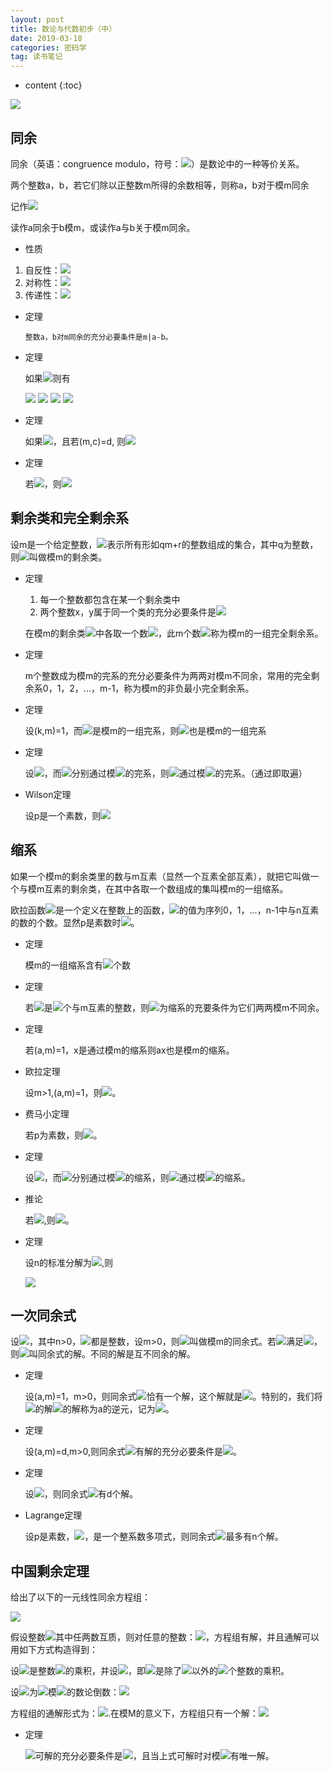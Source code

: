 ```yaml
---
layout: post
title: 数论与代数初步（中）
date: 2019-03-18
categories: 密码学
tag: 读书笔记
---
```


* content
{:toc}

<img src="https://latex.codecogs.com/png.latex? ">

## 同余

同余（英语：congruence modulo，符号：<img src="https://latex.codecogs.com/png.latex? \equiv ">）是数论中的一种等价关系。

两个整数a，b，若它们除以正整数m所得的余数相等，则称a，b对于模m同余

记作<img src="https://latex.codecogs.com/png.latex? a\equiv b(mod\ m)">

读作a同余于b模m，或读作a与b关于模m同余。

- 性质

1. 自反性：<img src="https://latex.codecogs.com/png.latex? a \equiv a(mod\ m) ">
2. 对称性：<img src="https://latex.codecogs.com/png.latex? a \equiv b(mod\ m),\ b \equiv a(mod\ m) ">
3. 传递性：<img src="https://latex.codecogs.com/png.latex? a \equiv b(mod\ m),\ b \equiv c(mod\ m),\ a \equiv c(mod\ m) ">

- 定理

      整数a，b对m同余的充分必要条件是m|a-b。

- 定理

    如果<img src="https://latex.codecogs.com/png.latex? a \equiv b(mod\ m),\ c \equiv d(mod\ m) ">则有

    <img src="https://latex.codecogs.com/png.latex? ax+cx \equiv by+dy(mod\ m) ">

    <img src="https://latex.codecogs.com/png.latex? ac \equiv bd(mod\ m) ">

    <img src="https://latex.codecogs.com/png.latex? a^n \equiv b^n(mod\ m) ">

    <img src="https://latex.codecogs.com/png.latex? f(a) \equiv f(b)(mod\ m) ">

- 定理

    如果<img src="https://latex.codecogs.com/png.latex? ac \equiv bc(mod\ m) ">，且若(m,c)=d, 则<img src="https://latex.codecogs.com/png.latex? a \equiv b(mod\ \frac md) ">

- 定理

    若<img src="https://latex.codecogs.com/png.latex? a \equiv b(mod\ m_i) ">，则<img src="https://latex.codecogs.com/png.latex? a \equiv b(mod\ [m_1,m_2,...,m_n]) ">

## 剩余类和完全剩余系

设m是一个给定整数，<img src="https://latex.codecogs.com/png.latex? C_r(r=0,1,...,m-1) ">表示所有形如qm+r的整数组成的集合，其中q为整数，则<img src="https://latex.codecogs.com/png.latex? C_0,C_1,...,C_{m-1} ">叫做模m的剩余类。

- 定理

    1. 每一个整数都包含在某一个剩余类中
    2. 两个整数x，y属于同一个类的充分必要条件是<img src="https://latex.codecogs.com/png.latex? x\equiv y(mod\ m)">


  在模m的剩余类<img src="https://latex.codecogs.com/png.latex? C_r(r=0,1,...,m-1) ">中各取一个数<img src="https://latex.codecogs.com/png.latex?a_j\in C_j(j=0,1,...,m-1) ">，此m个数<img src="https://latex.codecogs.com/png.latex?a_r(r=0,1,...,m-1) ">称为模m的一组完全剩余系。

- 定理
    
    m个整数成为模m的完系的充分必要条件为两两对模m不同余，常用的完全剩余系0，1，2，...，m-1，称为模m的非负最小完全剩余系。

- 定理

  设(k,m)=1，而<img src="https://latex.codecogs.com/png.latex?a_0,a_1,a_{m-1}">是模m的一组完系，则<img src="https://latex.codecogs.com/png.latex?ka_0,ka_1,...,ka_{m-1}">也是模m的一组完系

- 定理

  设<img src="https://latex.codecogs.com/png.latex?m_1>0,m_2>0,(m_1,m_2)=1">，而<img src="https://latex.codecogs.com/png.latex?x_1,x_2">分别通过模<img src="https://latex.codecogs.com/png.latex?m_1,m_2">的完系，则<img src="https://latex.codecogs.com/png.latex?m_2x_1+m_1x_2">通过模<img src="https://latex.codecogs.com/png.latex?m_1m_2">的完系。（通过即取遍）

- Wilson定理

  设p是一个素数，则<img src="https://latex.codecogs.com/png.latex?(p-1)!+1\equiv 0(mod\ p)">

## 缩系

如果一个模m的剩余类里的数与m互素（显然一个互素全部互素），就把它叫做一个与模m互素的剩余类，在其中各取一个数组成的集叫模m的一组缩系。

欧拉函数<img src="https://latex.codecogs.com/png.latex?\varphi (n)">是一个定义在整数上的函数，<img src="https://latex.codecogs.com/png.latex?\varphi (n)">的值为序列0，1，...，n-1中与n互素的数的个数。显然p是素数时<img src="https://latex.codecogs.com/png.latex? \varphi (p)=p-1 ">。

- 定理

  模m的一组缩系含有<img src="https://latex.codecogs.com/png.latex? \varphi (m) ">个数

- 定理

  若<img src="https://latex.codecogs.com/png.latex? a_1, a_2, ...,a_{\varphi (m)} ">是<img src="https://latex.codecogs.com/png.latex? \varphi (m) ">个与m互素的整数，则<img src="https://latex.codecogs.com/png.latex? a_1, a_2, ...,a_{\varphi (m)} ">为缩系的充要条件为它们两两模m不同余。

- 定理

  若(a,m)=1，x是通过模m的缩系则ax也是模m的缩系。

- 欧拉定理

  设m>1,(a,m)=1，则<img src="https://latex.codecogs.com/png.latex? a^{\varphi (m)}\equiv 1(mod\,m) ">。

- 费马小定理

  若p为素数，则<img src="https://latex.codecogs.com/png.latex? a^P\equiv a(mod\,p) ">。

- 定理

  设<img src="https://latex.codecogs.com/png.latex?m_1>0,m_2>0,(m_1,m_2)=1">，而<img src="https://latex.codecogs.com/png.latex?x_1,x_2">分别通过模<img src="https://latex.codecogs.com/png.latex?m_1,m_2">的缩系，则<img src="https://latex.codecogs.com/png.latex?m_1x_2+m_2x_1">通过模<img src="https://latex.codecogs.com/png.latex?m_1m_2">的缩系。

- 推论

  若<img src="https://latex.codecogs.com/png.latex? (m_1,m_2)=1 ">,则<img src="https://latex.codecogs.com/png.latex? \varphi (m_1m_2)=\varphi (m_1)\varphi (m_2) ">。

- 定理

  设n的标准分解为<img src="https://latex.codecogs.com/png.latex? n=p_1^{\alpha_1}p_2^{\alpha_2}...p_k^{\alpha_k} ">,则

  <img src="https://latex.codecogs.com/png.latex? \varphi (n)=n(1-\frac{1}{p_1})(1-\frac{1}{p_2})...(1-\frac{1}{p_k}) ">

## 一次同余式

设<img src="https://latex.codecogs.com/png.latex? f(x)=a_nx^n+a_{n-1}x^{n-1}+...+a_1x+a_0 ">，其中n>0，<img src="https://latex.codecogs.com/png.latex? a_i ">都是整数，设m>0，则<img src="https://latex.codecogs.com/png.latex? f(x)\equiv 0(mod\,m) ">叫做模m的同余式。若<img src="https://latex.codecogs.com/png.latex? x_0">满足<img src="https://latex.codecogs.com/png.latex? f(x_0)=0(mod\,m) ">，则<img src="https://latex.codecogs.com/png.latex? x\equiv x_0(mod\,m) ">叫同余式的解。不同的解是互不同余的解。

- 定理

  设(a,m)=1，m>0，则同余式<img src="https://latex.codecogs.com/png.latex? ax\equiv b(mod\,m) ">恰有一个解，这个解就是<img src="https://latex.codecogs.com/png.latex? x\equiv ba^{\varphi(m)-1}(mod\,m) ">。特别的，我们将<img src="https://latex.codecogs.com/png.latex? ax\equiv1(mod\,m) ">的解<img src="https://latex.codecogs.com/png.latex? a^{\varphi(m)-1} ">的解称为a的逆元，记为<img src="https://latex.codecogs.com/png.latex? a^{-1} ">。

- 定理

  设(a,m)=d,m>0,则同余式<img src="https://latex.codecogs.com/png.latex? ax\equiv b(mod\,m) ">有解的充分必要条件是<img src="https://latex.codecogs.com/png.latex? d\mid b ">。

- 定理

  设<img src="https://latex.codecogs.com/png.latex? (a,m)=d,m>0,d\mid b ">，则同余式<img src="https://latex.codecogs.com/png.latex? ax\equiv b(mod\,m) ">有d个解。

- Lagrange定理

  设p是素数，<img src="https://latex.codecogs.com/png.latex? f(x)=a_nx^n+...+a_1x+a_0,\ n>0,\ a_n!\equiv 0(mod\,p) ">，是一个整系数多项式，则同余式<img src="https://latex.codecogs.com/png.latex? f(x)=0(mod\,p) ">最多有n个解。

## 中国剩余定理

给出了以下的一元线性同余方程组：

<img src="https://latex.codecogs.com/png.latex? \quad \left\{ \begin{matrix} x \equiv a_1 \pmod {m_1} \\ x \equiv a_2 \pmod {m_2} \\ \vdots \qquad\qquad\qquad \\ x \equiv a_n \pmod {m_n} \end{matrix} \right ">

假设整数<img src="https://latex.codecogs.com/png.latex? {{math|''m''<sub>1</sub>, ''m''<sub>2</sub>, ... , ''m''<sub>n</sub>}} ">其中任两数互质，则对任意的整数：<img src="https://latex.codecogs.com/png.latex? a_1, a_2, ... , a_n">，方程组有解，并且通解可以用如下方式构造得到：

设<img src="https://latex.codecogs.com/png.latex? M = m_1 \times m_2 \times \cdots \times m_n = \prod_{i=1}^n m_i ">是整数<img src="https://latex.codecogs.com/png.latex? {{math|''m''<sub>1</sub>, ''m''<sub>2</sub>, ... , ''m''<sub>n</sub>}} ">的乘积，并设<img src="https://latex.codecogs.com/png.latex? M_i = M/m_i, \; \; \forall i \in \{1, 2, \cdots , n\} ">，即<img src="https://latex.codecogs.com/png.latex? M_i">是除了<img src="https://latex.codecogs.com/png.latex? m_i ">以外的<img src="https://latex.codecogs.com/png.latex? n-1">个整数的乘积。

设<img src="https://latex.codecogs.com/png.latex? t_i = M_i^{-1}">为<img src="https://latex.codecogs.com/png.latex? M_i">模<img src="https://latex.codecogs.com/png.latex? m_i">的数论倒数：<img src="https://latex.codecogs.com/png.latex? t_i M_i \equiv 1 \pmod {m_i},  \; \; \forall i \in \{1, 2, \cdots , n\} ">

方程组的通解形式为：<img src="https://latex.codecogs.com/png.latex? x = a_1 t_1 M_1 + a_2 t_2 M_2 + \cdots + a_n t_n M_n + k M= k M + \sum_{i=1}^n a_i t_i M_i, \quad k \in \mathbb{Z} ">.在模M的意义下，方程组只有一个解：<img src="https://latex.codecogs.com/png.latex? x = \sum_{i=1}^n a_i t_i M_i ">

- 定理

  <img src="https://latex.codecogs.com/png.latex? x\equiv b_1(mod\,m_1),\,x\equivb_2(mod\,m_2) ">可解的充分必要条件是<img src="https://latex.codecogs.com/png.latex? (m_1,m_2)\mid b_1-b_2 ">，且当上式可解时对模<img src="https://latex.codecogs.com/png.latex? [m_1,m_2] ">有唯一解。